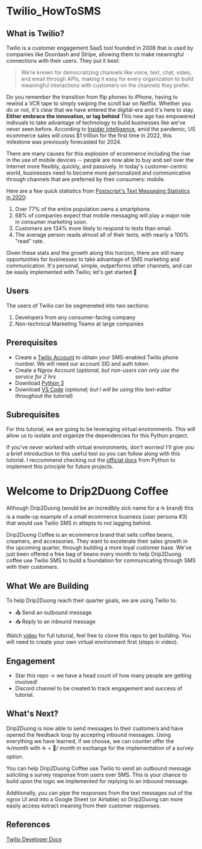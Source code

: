 # Twilio_HowToSMS

## What is Twilio? 
Twilio is a customer engagement SaaS tool founded in 2008 that is used by companies like Doordash and Stripe, allowing them to make meaningful connections with their users. They put it best: 
> We’re known for democratizing channels like voice, text, chat, video, and email through APIs, making it easy for every organization to build meaningful interactions with customers on the channels they prefer.

Do you remember the transition from flip phones to iPhone, having to rewind a VCR tape to simply swiping the scroll bar on Netflix. Whether you do or not, it's clear that we have entered the digital-era and it's here to stay. **Either embrace the innovation, or lag behind** This new age has empowered indivuals to take advantage of technology to build businesses like we've never seen before. According to [Insider Intelligence](https://www.insiderintelligence.com/insights/ecommerce-industry-statistics/), amid the pandemic, US ecommerce sales will cross $1 trillion for the first time in 2022, this milestone was previously forecasted for 2024. 

There are many causes for this explosion of ecommerce including the rise in the use of mobile devices -- people are now able to buy and sell over the Internet more flexibly, quickly, and passively. In today's customer-centric world, businesses need to become more personalized and communicative through channels that are preferred by their consumers: mobile. 

Here are a few quick statistics from [Postscript's Text Messaging Statistics in 2020](https://postscript.io/blog/text-messaging-statistics): 
1. Over 77% of the entire population owns a smartphone. 
2. 68% of companies expect that mobile messaging will play a major role in consumer marketing soon. 
3. Customers are 134% more likely to respond to texts than email. 
4. The average person reads almost all of their texts, with nearly a 100% "read" rate. 

Given these stats and the growth along this horizon, there are still many opportunities for businesses to take advantage of SMS marketing and communication. It's personal, simple, outperforms other channels, and can be easily implemented with Twilio; let's get started :partying_face: 

## Users 
The users of Twilio can be segmeneted into two sections: 
1. Developers from any consumer-facing company 
2. Non-technical Marketing Teams at large companies 

## Prerequisites 
- Create a [Twilio Account](https://www.twilio.com/sms) to obtain your SMS-enabled Twilio phone number. We will need our account SID and auth token. 
- Create a Ngrox Account (*optional, but non-users can only use the service for 2 hrs* 
- Download [Python 3](https://www.python.org/downloads/) 
- Download [VS Code](https://code.visualstudio.com/download) (*optional; but I will be using this text-editor throughout the tutorial*)

## Subrequisites 
For this tutorial, we are going to be leveraging virtual environments. This will allow us to isolate and organize the dependencies for this Python project. 

If you've never worked with virtual environments, don't worries! I'll give you a brief introduction to this useful tool so you can follow along with this tutorial. I reccommend checking out the [official docs](https://docs.python.org/3/tutorial/venv.html) from Python to implement this principle for future projects. 

# Welcome to Drip2Duong Coffee 
Although Drip2Duong (would be an incredibly sick name for a :coffee: brand) this is a made-up example of a small ecommerce business (user persona #3) that would use Twilio SMS in attepts to not lagging behind. 

Drip2Duong Coffee is an ecommerce brand that sells coffee beans, creamers, and accessories. They want to excelerate their sales growth in the upcoming quarter, through building a more loyal customer base. We've just been offered a free bag of beans every month to help Drip2Duong coffee use Twilio SMS to build a foundation for communicating through SMS with their customers. 

## What We are Building 
To help Drip2Duong reach their quarter goals, we are using Twilio to: 
- :outbox_tray: Send an outbound message 
- :inbox_tray: Reply to an inbound message 

Watch [video](https://www.youtube.com/watch?v=tDb8ofsNpwI) for full tutorial, feel free to clone this repo to get building. You will need to create your own virtual environment first (steps in video).  

## Engagement 
- Star this repo -> we have a head count of how many people are getting involved! 
- Discord channel to be created to track engagement and success of tutorial. 

## What's Next? 
Drip2Duong is now able to send messages to their customers and have opened the feedback loop by accepting inbound messages. Using everything we have learned, if we choose, we can counter offer the :coffee:/month with :coffee: + :milk_glass:/ month in exchange for the implementation of a survey option. 

You can help Drip2Duong Coffee use Twilio to send an outbound message soliciting a survey response from users over SMS. This is your chance to build upon the logic we implemented for replying to an inbound message. 

Additionally, you can pipe the responses from the text messages out of the ngrox UI and into a Google Sheet (or Airtable) so Drip2Duong can more easily access extract meaning from their customer responses. 

## References
[Twilio Developer Docs](https://www.twilio.com/docs/sms/quickstart/python)
